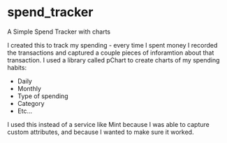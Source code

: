 spend_tracker
=============

A Simple Spend Tracker with charts

I created this to track my spending - every time I spent money I recorded the transactions and captured a couple pieces of inforamtion about that transaction. 
I used a library called pChart to create charts of my spending habits:
- Daily
- Monthly
- Type of spending
- Category
- Etc...

I used this instead of a service like Mint because I was able to capture custom attributes, and because I wanted to make sure it worked. 
